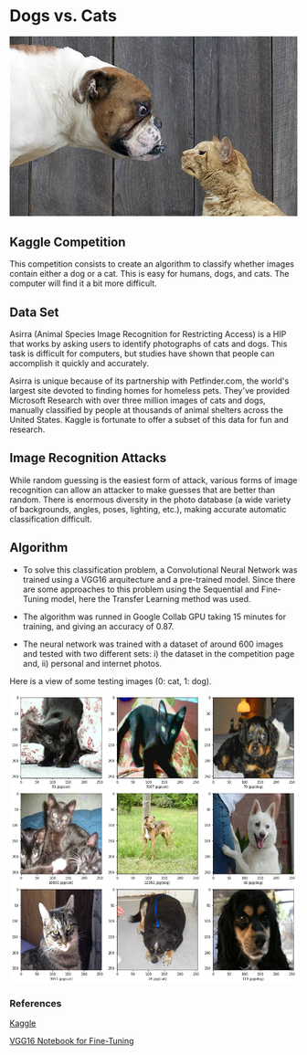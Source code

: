 # Dogs vs. Cats 

![images/dog-cat.jpg](images/dog-cat.jpg)

## Kaggle Competition

This competition consists to create an algorithm to classify whether images contain either a dog or a cat. This is easy for humans, dogs, and cats. The computer will find it a bit more difficult.

## Data Set

Asirra (Animal Species Image Recognition for Restricting Access) is a HIP that works by asking users to identify photographs of cats and dogs. This task is difficult for computers, but studies have shown that people can accomplish it quickly and accurately.

Asirra is unique because of its partnership with Petfinder.com, the world's largest site devoted to finding homes for homeless pets. They've provided Microsoft Research with over three million images of cats and dogs, manually classified by people at thousands of animal shelters across the United States. Kaggle is fortunate to offer a subset of this data for fun and research. 

## Image Recognition Attacks

While random guessing is the easiest form of attack, various forms of image recognition can allow an attacker to make guesses that are better than random. There is enormous diversity in the photo database (a wide variety of backgrounds, angles, poses, lighting, etc.), making accurate automatic classification difficult.

## Algorithm

* To solve this classification problem, a Convolutional Neural Network was trained using a VGG16 arquitecture and a pre-trained model. Since there are some approaches to this problem using the Sequential and Fine-Tuning model, here the Transfer Learning method was used.

* The algorithm was runned in Google Collab GPU taking 15 minutes for training, and giving an accuracy of 0.87.

* The neural network was trained with a dataset of around 600 images and tested with two different sets: i) the dataset in the competition page and, ii) personal and internet photos.

Here is a view of some testing images (0: cat, 1: dog).

<img src="images/vg1.png" width=600>


### References

[Kaggle](https://www.kaggle.com/c/dogs-vs-cats)

[VGG16 Notebook for Fine-Tuning](https://www.kaggle.com/bulentsiyah/dogs-vs-cats-classification-vgg16-fine-tuning)
